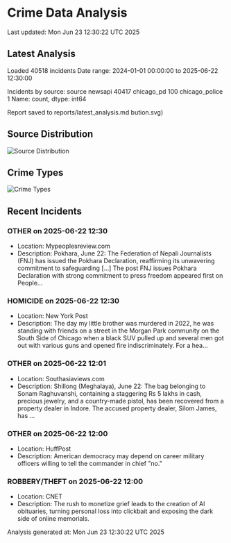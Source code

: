 # Crime Data Analysis
Last updated: Mon Jun 23 12:30:22 UTC 2025

## Latest Analysis

Loaded 40518 incidents
Date range: 2024-01-01 00:00:00 to 2025-06-22 12:30:00

Incidents by source:
source
newsapi           40417
chicago_pd          100
chicago_police        1
Name: count, dtype: int64

Report saved to reports/latest_analysis.md
bution.svg)

## Source Distribution
![Source Distribution](images/source_distribution.svg)

## Crime Types
![Crime Types](images/crime_types.svg)

## Recent Incidents

### OTHER on 2025-06-22 12:30
- Location: Mypeoplesreview.com
- Description: Pokhara, June 22: The Federation of Nepali Journalists (FNJ) has issued the Pokhara Declaration, reaffirming its unwavering commitment to safeguarding […]
The post FNJ issues Pokhara Declaration with strong commitment to press freedom appeared first on People…


### HOMICIDE on 2025-06-22 12:30
- Location: New York Post
- Description: The day my little brother was murdered in 2022, he was standing with friends on a street in the Morgan Park community on the South Side of Chicago when a black SUV pulled up and several men got out with various guns and opened fire indiscriminately. For a hea…


### OTHER on 2025-06-22 12:01
- Location: Southasiaviews.com
- Description: Shillong (Meghalaya), June 22: The bag belonging to Sonam Raghuvanshi, containing a staggering Rs 5 lakhs in cash, precious jewelry, and a country-made pistol, has been recovered from a property dealer in Indore. The accused property dealer, Silom James, has …


### OTHER on 2025-06-22 12:00
- Location: HuffPost
- Description: American democracy may depend on career military officers willing to tell the commander in chief "no."


### ROBBERY/THEFT on 2025-06-22 12:00
- Location: CNET
- Description: The rush to monetize grief leads to the creation of AI obituaries, turning personal loss into clickbait and exposing the dark side of online memorials.

Analysis generated at: Mon Jun 23 12:30:22 UTC 2025

